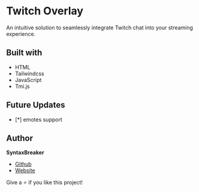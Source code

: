 # Twitch Overlay

An intuitive solution to seamlessly integrate Twitch chat into your streaming experience.

## Built with

- HTML
- Tailwindcss
- JavaScript
- Tmi.js

## Future Updates

- [*] emotes support

## Author

**SyntaxBreaker**

- [Github](https://github.com/SyntaxBreaker "SyntaxBreaker")
- [Website](https://SyntaxBreaker.netlify.app "Portfolio")

Give a ⭐️ if you like this project!
